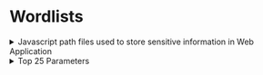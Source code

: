 # Wordlists
<details>
<summary>Javascript path files used to store sensitive information in Web Application</summary>
  
```
/js/config.js
/js/credentials.js
/js/secrets.js
/js/keys.js
/js/password.js
/js/api_keys.js
/js/auth_tokens.js
/js/access_tokens.js
/js/sessions.js
/js/authorization.js
/js/encryption.js
/js/certificates.js
/js/ssl_keys.js
/js/passphrases.js
/js/policies.js
/js/permissions.js
/js/privileges.js
/js/hashes.js
/js/salts.js
/js/nonces.js
/js/signatures.js
/js/digests.js
/js/tokens.js
/js/cookies.js
```
</details>


<details>
  
<summary>Top 25 Parameters</summary>
  
- Links
  - https://owasp.org/www-project-top-25-parameters/
  - https://github.com/lutfumertceylan/top25-parameter/tree/master
- Vulnerabilities
  - Cross-Site Scripting
  - Server-Side Request Forgery
  - Local File Inclusion
  - SQL Injection
  - Remote Code Execution
  - Open Redirect
</details>



